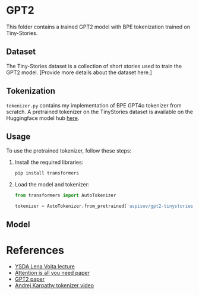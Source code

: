 # GPT2

This folder contains a trained GPT2 model with BPE tokenization trained on Tiny-Stories.

## Dataset
The Tiny-Stories dataset is a collection of short stories used to train the GPT2 model. [Provide more details about the dataset here.]

## Tokenization
`tokenizer.py` contains my implementation of BPE GPT4o tokenizer from scratch.
A pretrained tokenizer on the TinyStories dataset is available on the Huggingface model hub [here](https://huggingface.co/aspisov/gpt2-tinystories-tokenizer).

## Usage
To use the pretrained tokenizer, follow these steps:
1. Install the required libraries:
	```bash
	pip install transformers
	```
2. Load the model and tokenizer:
	```python
	from transformers import AutoTokenizer

	tokenizer = AutoTokenizer.from_pretrained('aspisov/gpt2-tinystories-tokenizer')
	```

## Model

# References
- [YSDA Lena Voita lecture](https://github.com/yandexdataschool/nlp_course/tree/2024/week04_seq2seq)
- [Attention is all you need paper](https://arxiv.org/abs/1706.03762)
- [GPT2 paper](https://openai.com/index/better-language-models/)
- [Andrej Karpathy tokenizer video](https://youtu.be/zduSFxRajkE?si=xwqQ4F-VT0zHoRvc)

